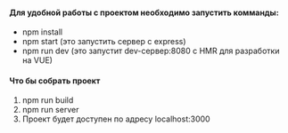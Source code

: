 #### Для удобной работы с проектом необходимо запустить комманды:
* npm install
* npm start (это запустить сервер с express)
* npm run dev (это запустит dev-сервер:8080 с HMR для разработки на VUE)

#### Что бы собрать проект
1. npm run build
2. npm run server
3. Проект будет доступен по адресу localhost:3000

